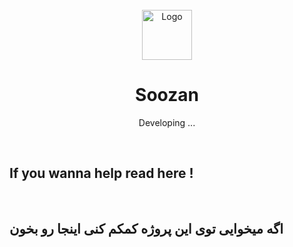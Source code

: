 <br />
<div align="center">
  <a href="https://github.com/mohsenFN/Soozan">
    <img src="images/logo.png" alt="Logo" width="80" height="80">
  </a>

<h1 align="center">Soozan</h1>

  <p align="center">
    Developing ...
    <br />

    
  </p>
</div>

<br />

<h2>If you wanna help read here !</h2>
<br />
<h2>اگه میخوایی توی این پروژه کمکم کنی اینجا رو بخون</h2>



